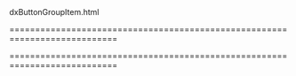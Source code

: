 <!--id-->dxButtonGroupItem.html<!--/id-->
===========================================================================
<!--hidden--><!--/hidden-->
===========================================================================

<!--shortDescription-->

<!--/shortDescription-->

<!--fullDescription-->

<!--/fullDescription-->